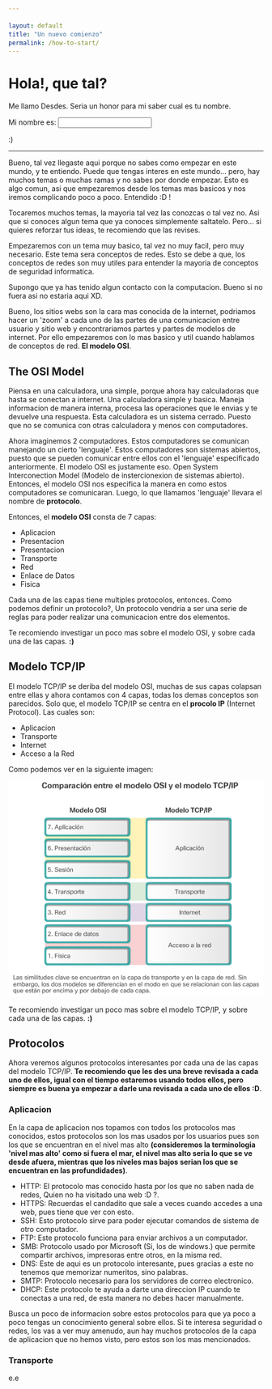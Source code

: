 ```yaml
---

layout: default
title: "Un nuevo comienzo"
permalink: /how-to-start/
---
```


# Hola!, que tal?

Me llamo Desdes. Seria un honor para mi saber cual es tu nombre.

Mi nombre es:  <input name='name' type='text' onchange="document.getElementById('done').innerHTML = 'Un gusto!, desde hoy te llamare Marrano.'">

<span id='done'>:)</span>

------

Bueno, tal vez llegaste aqui porque no sabes como empezar en este mundo, y te entiendo. Puede que tengas interes en este mundo... pero, hay muchos temas o muchas ramas y no sabes por donde empezar. Esto es algo comun, asi que empezaremos desde los temas mas basicos y nos iremos complicando poco a poco. Entendido :D !

Tocaremos muchos temas, la mayoria tal vez las conozcas o tal vez no. Asi que si conoces algun tema que ya conoces simplemente saltatelo. Pero... si quieres reforzar tus ideas, te recomiendo que las revises.

Empezaremos con un tema muy basico, tal vez no muy facil, pero muy necesario. Este tema sera conceptos de redes. Esto se debe a que, los conceptos de redes son muy utiles para entender la mayoria de conceptos de seguridad informatica.

Supongo que ya has tenido algun contacto con la computacion. Bueno si no fuera asi no estaria aqui XD.

Bueno, los sitios webs son la cara mas conocida de la internet, podriamos hacer un 'zoom' a cada uno de las partes de una comunicacion entre usuario y sitio web y encontrariamos partes y partes de modelos de internet. Por ello empezaremos con lo mas basico y util cuando hablamos de conceptos de red. **El modelo OSI**.

## The OSI Model

Piensa en una calculadora, una simple, porque ahora hay calculadoras que hasta se conectan a internet.  Una calculadora simple y basica. Maneja informacion de manera interna, procesa las operaciones que le envias y te devuelve una respuesta. Esta calculadora es un sistema cerrado. Puesto que no se comunica con otras calculadora y menos con computadores. 

Ahora imaginemos 2 computadores. Estos computadores se comunican manejando un cierto 'lenguaje'.  Estos computadores son sistemas abiertos, puesto que se pueden comunicar entre ellos con el 'lenguaje' especificado anteriormente. El modelo OSI es justamente eso. Open System Interconection Model (Modelo de instercionexion de sistemas abierto). Entonces, el modelo OSI nos especifica la manera en como estos computadores se comunicaran. Luego, lo que llamamos 'lenguaje' llevara el nombre de **protocolo**.

Entonces, el **modelo OSI** consta de 7 capas:

* Aplicacion
* Presentacion
* Presentacion
* Transporte
* Red
* Enlace de Datos
* Fisica

Cada una de las capas tiene multiples protocolos, entonces. Como podemos definir un protocolo?, Un protocolo vendria a ser una serie de reglas para poder realizar una comunicacion entre dos elementos.

Te recomiendo investigar un poco mas sobre el modelo OSI, y sobre cada una de las capas. **:)**

## Modelo TCP/IP

El modelo TCP/IP se deriba del modelo OSI, muchas de sus capas colapsan entre ellas y ahora contamos con 4 capas, todas los demas conceptos son parecidos. Solo que, el modelo TCP/IP se centra en el **procolo IP** (Internet Protocol). Las  cuales son:

* Aplicacion
* Transporte
* Internet
* Acceso a la Red

Como podemos ver en la siguiente imagen:

![](h2s/osi-tcpip.png)

Te recomiendo investigar un poco mas sobre el modelo TCP/IP, y sobre cada una de las capas. **:)**

## Protocolos

Ahora veremos algunos protocolos interesantes por cada una de las capas del modelo TCP/IP. **Te recomiendo que les des una breve revisada a cada uno de ellos, igual con el tiempo estaremos usando todos ellos, pero siempre es buena ya empezar a darle una revisada a cada uno de ellos :D**.

### Aplicacion

En la capa de aplicacion nos topamos con todos los protocolos mas conocidos, estos protocolos son los mas usados por los usuarios pues son los que se encuentran en el nivel mas alto **(consideremos la terminologia 'nivel mas alto' como si fuera el mar, el nivel mas alto seria lo que se ve desde afuera, mientras que los niveles mas bajos serian los que se encuentran en las profundidades)**. 

* HTTP: El protocolo mas conocido hasta por los que no saben nada de redes, Quien no ha visitado una web :D ?.
* HTTPS: Recuerdas el candadito que sale a veces cuando accedes a una web, pues tiene que ver con esto.
* SSH: Esto protocolo sirve para poder ejecutar comandos de sistema de otro computador.
* FTP: Este protocolo funciona para enviar archivos a un computador.
* SMB: Protocolo usado por Microsoft (Si, los de windows.) que permite compartir archivos, impresoras entre otros, en la misma red.
* DNS: Este de aqui es un protocolo interesante, pues gracias a este no tenemos que memorizar numeritos, sino palabras.
* SMTP: Protocolo necesario para los servidores de correo electronico.
* DHCP: Este protocolo te ayuda a darte una direccion IP cuando te conectas a una red, de esta manera no debes hacer manualmente.

Busca un poco de informacion sobre estos protocolos para que ya poco a poco tengas un conocimiento general sobre ellos. Si te interesa seguridad o redes, los vas a ver muy amenudo, aun hay muchos protocolos de la capa de aplicacion que no hemos visto, pero estos son los mas mencionados.

### Transporte

e.e

